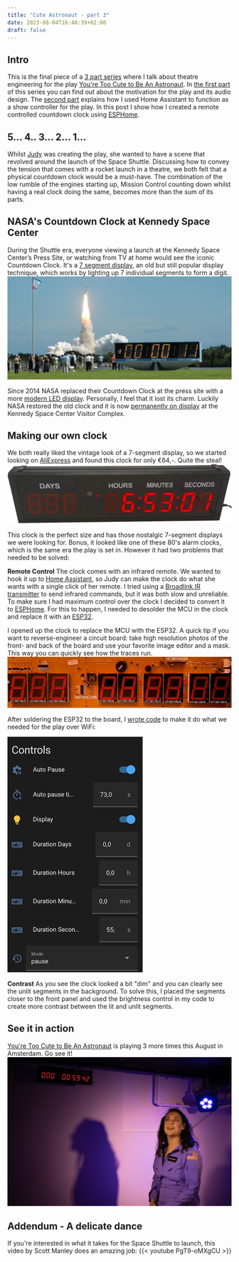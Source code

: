 ```yaml
---
title: "Cute Astronaut - part 3"
date: 2023-08-04T16:48:39+02:00
draft: false
---
```


## Intro
This is the final piece of a [3 part series](/posts) where I talk about theatre engineering for the play [You're Too Cute to Be An Astronaut](https://www.cuteastronaut.com/). In [the first part](/posts/cute-astronaut/) of this series you can find out about the motivation for the play and its audio design. The [second part](/posts/cute-astronaut/) explains how I used Home Assistant to function as a show controller for the play.
In this post I show how I created a remote controlled countdown clock using [ESPHome](https://esphome.io/).

## 5... 4.. 3... 2... 1...
Whilst [Judy](https://www.linkedin.com/in/judylijdsman/) was creating the play, she wanted to have a scene that revolved around the launch of the Space Shuttle. Discussing how to convey the tension that comes with a rocket launch in a theatre, we both felt that a physical countdown clock would be a must-have. The combination of the low rumble of the engines starting up, Mission Control counting down whilst having a real clock doing the same, becomes more than the sum of its parts.

## NASA's Countdown Clock at Kennedy Space Center
During the Shuttle era, everyone viewing a launch at the Kennedy Space Center’s Press Site, or watching from TV at home would see the iconic Countdown Clock. It's a [7 segment display](https://en.wikipedia.org/wiki/Seven-segment_display), an old but still popular display technique, which works by lighting up 7 individual segments to form a digit.
![NASA Countdown Clock](nasa_countdown_clock.jpg)

Since 2014 NASA replaced their Countdown Clock at the press site with a more [modern LED display](https://en.wikipedia.org/wiki/Launch_Complex_39_Press_Site). Personally, I feel that it lost its charm. Luckily NASA restored the old clock and it is now [permanently on display](https://youtu.be/z6MlHg5avsg?t=44) at the Kennedy Space Center Visitor Complex.

## Making our own clock
We both really liked the vintage look of a 7-segment display, so we started looking on [AliExpress](https://www.aliexpress.com/item/32955610923.html) and found this clock for only €64,-. Quite the steal!
![Countdown Clock](countdown_clock.png)

This clock is the perfect size and has those nostalgic 7-segment displays we were looking for. Bonus, it looked like one of these 80's alarm clocks, which is the same era the play is set in. However it had two problems that needed to be solved:

**Remote Control**
The clock comes with an infrared remote. We wanted to hook it up to [Home Assistant](/posts/cute-astronaut/), so Judy can make the clock do what she wants with a single click of her remote. I tried using a [Broadlink IR transmitter](https://www.amazon.com/Broadlink-RM4-Universal-Control-Compatible/dp/B07ZSF46BX) to send infrared commands, but it was both slow and unreliable. To make sure I had maximum control over the clock I decided to convert it to [ESPHome](https://esphome.io/). For this to happen, I needed to desolder the MCU in the clock and replace it with an [ESP32](https://a.co/d/bOQfCtY).

I opened up the clock to replace the MCU with the ESP32. A quick tip if you want to reverse-engineer a circuit board: take high resolution photos of the front- and back of the board and use your favorite image editor and a mask. This way you can quickly see how the traces run.
![Clock Masking](clock_mask.gif)

After soldering the ESP32 to the board, I [wrote code](https://github.com/wildekek/countdown-clock) to make it do what we needed for the play over WiFi:

![Clock Masking](clock_controls.jpg)

**Contrast**
As you see the clock looked a bit "dim" and you can clearly see the unlit segments in the background. To solve this, I placed the segments closer to the front panel and used the brightness control in my code to create more contrast between the lit and unlit segments.


## See it in action
[You're Too Cute to Be An Astronaut](https://www.cuteastronaut.com/) is playing 3 more times this August in Amsterdam. Go see it!
![Cute Astronaut Clock](cute_astronaut.jpg)


## Addendum - A delicate dance
If you're interested in what it takes for the Space Shuttle to launch, this video by Scott Manley does an amazing job:
{{< youtube PgT9-oMXgCU >}}